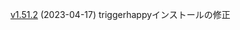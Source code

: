 
[v1.51.2](https://github.com/nextcloud/nextcloudpi/commit/4213ae9) (2023-04-17) triggerhappyインストールの修正
